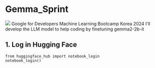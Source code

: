 # Gemma_Sprint
<img src="https://img.shields.io/badge/Google-4285F4?style=for-the-badge&logo=Google&logoColor=white">
Google for Developers Machine Learning Bootcamp Korea 2024
I'll develop the LLM model to help coding by finetuning gemma2-2b-it

## 1. Log in Hugging Face
```
from huggingface_hub import notebook_login
notebook_login()
```

